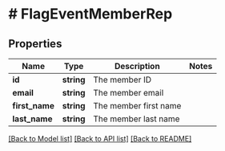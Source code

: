 # # FlagEventMemberRep

## Properties

Name | Type | Description | Notes
------------ | ------------- | ------------- | -------------
**id** | **string** | The member ID |
**email** | **string** | The member email |
**first_name** | **string** | The member first name |
**last_name** | **string** | The member last name |

[[Back to Model list]](../../README.md#models) [[Back to API list]](../../README.md#endpoints) [[Back to README]](../../README.md)
